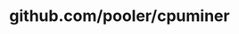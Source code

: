---
layout: post
title: github.com/pooler/cpuminer
categories: link
tags: [انگلیسی, گیت‌هاب, برنامه‌نویسی]
---